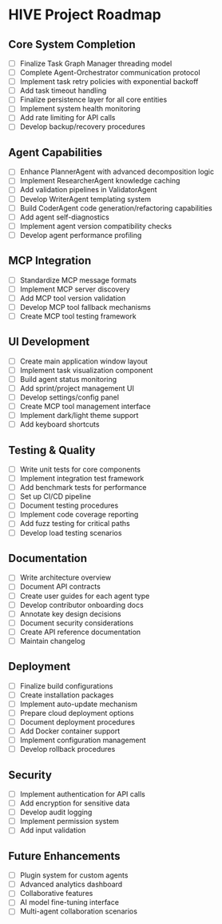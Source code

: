 # HIVE Project Roadmap

## Core System Completion
- [ ] Finalize Task Graph Manager threading model
- [ ] Complete Agent-Orchestrator communication protocol
- [ ] Implement task retry policies with exponential backoff
- [ ] Add task timeout handling
- [ ] Finalize persistence layer for all core entities
- [ ] Implement system health monitoring
- [ ] Add rate limiting for API calls
- [ ] Develop backup/recovery procedures

## Agent Capabilities
- [ ] Enhance PlannerAgent with advanced decomposition logic
- [ ] Implement ResearcherAgent knowledge caching
- [ ] Add validation pipelines in ValidatorAgent
- [ ] Develop WriterAgent templating system
- [ ] Build CoderAgent code generation/refactoring capabilities
- [ ] Add agent self-diagnostics
- [ ] Implement agent version compatibility checks
- [ ] Develop agent performance profiling

## MCP Integration
- [ ] Standardize MCP message formats
- [ ] Implement MCP server discovery
- [ ] Add MCP tool version validation
- [ ] Develop MCP tool fallback mechanisms
- [ ] Create MCP tool testing framework

## UI Development
- [ ] Create main application window layout
- [ ] Implement task visualization component
- [ ] Build agent status monitoring
- [ ] Add sprint/project management UI
- [ ] Develop settings/config panel
- [ ] Create MCP tool management interface
- [ ] Implement dark/light theme support
- [ ] Add keyboard shortcuts

## Testing & Quality
- [ ] Write unit tests for core components
- [ ] Implement integration test framework
- [ ] Add benchmark tests for performance
- [ ] Set up CI/CD pipeline
- [ ] Document testing procedures
- [ ] Implement code coverage reporting
- [ ] Add fuzz testing for critical paths
- [ ] Develop load testing scenarios

## Documentation
- [ ] Write architecture overview
- [ ] Document API contracts
- [ ] Create user guides for each agent type
- [ ] Develop contributor onboarding docs
- [ ] Annotate key design decisions
- [ ] Document security considerations
- [ ] Create API reference documentation
- [ ] Maintain changelog

## Deployment
- [ ] Finalize build configurations
- [ ] Create installation packages
- [ ] Implement auto-update mechanism
- [ ] Prepare cloud deployment options
- [ ] Document deployment procedures
- [ ] Add Docker container support
- [ ] Implement configuration management
- [ ] Develop rollback procedures

## Security
- [ ] Implement authentication for API calls
- [ ] Add encryption for sensitive data
- [ ] Develop audit logging
- [ ] Implement permission system
- [ ] Add input validation

## Future Enhancements
- [ ] Plugin system for custom agents
- [ ] Advanced analytics dashboard
- [ ] Collaborative features
- [ ] AI model fine-tuning interface
- [ ] Multi-agent collaboration scenarios